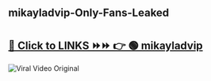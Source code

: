 
 ## mikayladvip-Only-Fans-Leaked

# <h2><a href="https://clipsfans.com/mikayladvip&ref=git">🔗 Click to LINKS ⏩⏩ 👉 🟢 mikayladvip </a></h2>

<a href="https://clipsfans.com/mikayladvip&ref=git" rel="nofollow" data-target="animated-image.originalLink"><img src="https://i.ibb.co.com/xMMVF88/686577567.gif" alt="Viral Video Original" style="max-width: 100%; display: inline-block;" data-target="animated-image.originalImage"></a>

